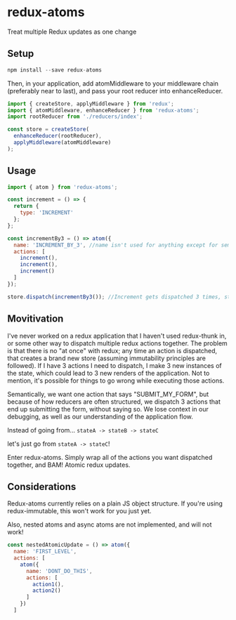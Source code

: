 # redux-atoms
Treat multiple Redux updates as one change

## Setup
```js
npm install --save redux-atoms
```
Then, in your application, add atomMiddleware to your middleware chain (preferably near to last), and pass your root reducer into enhanceReducer.

```js
import { createStore, applyMiddleware } from 'redux';
import { atomMiddleware, enhanceReducer } from 'redux-atoms';
import rootReducer from './reducers/index';

const store = createStore(
  enhanceReducer(rootReducer),
  applyMiddleware(atomMiddleware)
);
```

## Usage
```js
import { atom } from 'redux-atoms';

const increment = () => {
  return {
    type: 'INCREMENT'
  };
};

const incrementBy3 = () => atom({
  name: 'INCREMENT_BY_3', //name isn't used for anything except for semantics and logging
  actions: [
    increment(),
    increment(),
    increment()
  ]
});

store.dispatch(incrementBy3()); //Increment gets dispatched 3 times, store only updates once!
```


## Movitivation
I've never worked on a redux application that I haven't used redux-thunk in, or some other way to dispatch multiple redux actions together. The problem is that there is no "at once" with redux; any time an action is dispatched, that creates a brand new store (assuming immutability principles are followed). If I have 3 actions I need to dispatch, I make 3 new instances of the state, which could lead to 3 new renders of the application. Not to mention, it's possible for things to go wrong while executing those actions.

Semantically, we want one action that says "SUBMIT_MY_FORM", but because of how reducers are often structured, we dispatch 3 actions that end up submitting the form, without saying so. We lose context in our debugging, as well as our understanding of the application flow.

Instead of going from...
`stateA -> stateB -> stateC`

let's just go from `stateA -> stateC`!

Enter redux-atoms. Simply wrap all of the actions you want dispatched together, and BAM! Atomic redux updates.

## Considerations
Redux-atoms currently relies on a plain JS object structure. If you're using redux-immutable, this won't work for you just yet.

Also, nested atoms and async atoms are not implemented, and will not work!

```js
const nestedAtomicUpdate = () => atom({
  name: 'FIRST_LEVEL',
  actions: [
    atom({
      name: 'DONT_DO_THIS',
      actions: [
        action1(),
        action2()
      ]
    })
  ]
```
